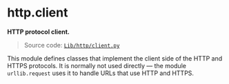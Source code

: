 # http.client

**HTTP protocol client.**

> Source code: [`Lib/http/client.py`](https://github.com/python/cpython/tree/3.13/Lib/http/client.py)

This module defines classes that implement the client side of the HTTP and HTTPS protocols. It is normally not used directly — the module `urllib.request` uses it to handle URLs that use HTTP and HTTPS.